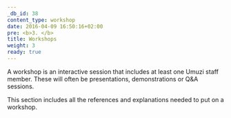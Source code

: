 ```yaml
---
_db_id: 38
content_type: workshop
date: 2016-04-09 16:50:16+02:00
pre: <b>3. </b>
title: Workshops
weight: 3
ready: true
---
```



A workshop is an interactive session that includes at least one Umuzi staff member. These will often be presentations, demonstrations or Q&A sessions.

This section includes all the references and explanations needed to put on a workshop.